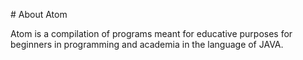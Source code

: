 # About Atom

Atom is a compilation of programs meant for educative purposes for beginners in programming and academia in the language of JAVA.
